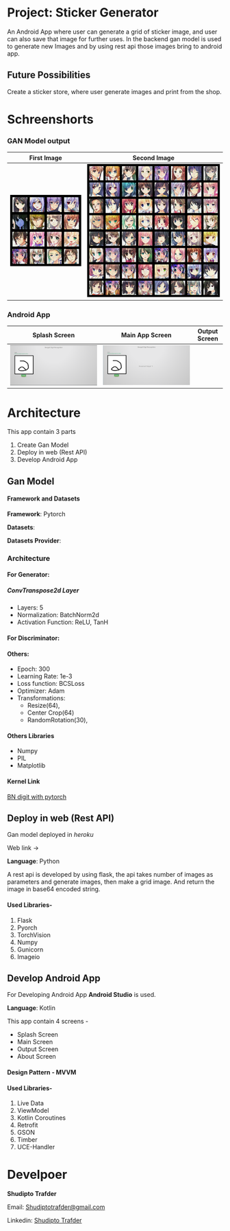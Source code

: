 # Project: Sticker Generator
An Android App where user can generate a grid of sticker image, and user
can also save that image for further uses. In the backend gan model is
used to generate new Images and by using rest api those images bring to
android app.

## Future Possibilities
Create a sticker store, where user generate images and print from the shop.

# Schreenshorts
### GAN Model output
| First Image  | Second Image |
|---| ---|
|  ![First Image](https://github.com/Iamsdt/StickerGenerator/blob/master/img/output.png)  | ![Second Image](https://github.com/Iamsdt/StickerGenerator/blob/master/img/output3.png) |

### Android App
| Splash Screen  | Main App Screen | Output Screen |
|---| ---| ---|
|  ![First Image](https://github.com/Iamsdt/DeployBNDegit/blob/master/img/bn1.png)  | ![Second Image](https://github.com/Iamsdt/DeployBNDegit/blob/master/img/bn2.png) | |

# Architecture
This app contain 3 parts
1. Create Gan Model
2. Deploy in web (Rest API)
3. Develop Android App

## Gan Model
#### Framework and Datasets
**Framework**: Pytorch

**Datasets**:

**Datasets Provider**:

### Architecture
#### For Generator:
##### ConvTranspose2d Layer  
- Layers: 5
- Normalization: BatchNorm2d
- Activation Function: ReLU, TanH

#### For Discriminator:

#### Others:
- Epoch: 300
- Learning Rate: 1e-3
- Loss function: BCSLoss
- Optimizer: Adam
- Transformations:
    - Resize(64),
    - Center Crop(64)
    - RandomRotation(30),

#### Others Libraries
- Numpy
- PIL
- Matplotlib

#### Kernel Link
[BN digit with pytorch](https://www.kaggle.com/iamsdt/bn-digit-with-pytorch)

## Deploy in web (Rest API)
Gan model deployed in *heroku*

Web link -> 

**Language**: Python

A rest api is developed by using flask, the api takes number of images
as parameters and generate images, then make a grid image. And return
the image in base64 encoded string.

#### Used Libraries-
1. Flask
1. Pyorch
1. TorchVision
2. Numpy
3. Gunicorn
4. Imageio


## Develop Android App
For Developing Android App **Android Studio** is used.

**Language**: Kotlin

This app contain 4 screens -
- Splash Screen
- Main Screen
- Output Screen
- About Screen 

#### Design Pattern - MVVM
#### Used Libraries-
1. Live Data
2. ViewModel
4. Kotlin Coroutines
3. Retrofit
1. GSON
1. Timber
1. UCE-Handler

# Develpoer
**Shudipto Trafder**

Email: [Shudiptotrafder@gmail.com](mailto:shudiptotrafder@gmail.com)

Linkedin: [Shudipto Trafder](https://www.linkedin.com/in/iamsdt/)